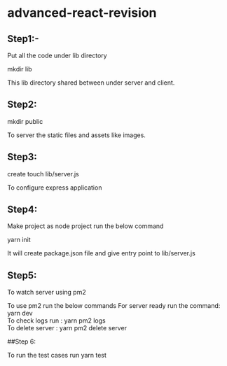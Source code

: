 # advanced-react-revision

## Step1:-
Put all the code under lib directory<br>

 mkdir lib

This lib directory shared between under server and client. <br>


## Step2:
 mkdir public

 To server the static files and assets like images. <br>

## Step3:
  create touch lib/server.js <br>

  To configure express application <br>

## Step4:
  Make project as node project run the below command <br>

  yarn init <br>

  It will create package.json file and give entry point to lib/server.js<br>

## Step5:
  To watch server using pm2 <br>


To use pm2 run the below commands
For server ready run the command: yarn dev <br>
To check logs run : yarn pm2 logs <br>
To delete server : yarn pm2 delete server <br>



##Step 6:

  To run the test cases run yarn test <br>




